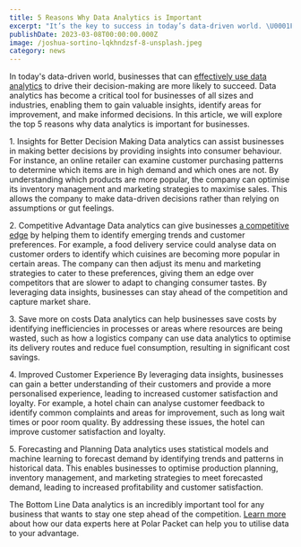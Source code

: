 ```yaml
---
title: 5 Reasons Why Data Analytics is Important
excerpt: "It’s the key to success in today’s data-driven world. \U0001F30E"
publishDate: 2023-03-08T00:00:00.000Z
image: /joshua-sortino-lqkhndzsf-8-unsplash.jpeg
category: news
---
```


In today's data-driven world, businesses that can [effectively use data analytics](https://polarpacket.com/blog/what-is-data-analytics/) to drive their decision-making are more likely to succeed.
Data analytics has become a critical tool for businesses of all sizes and industries, enabling them to gain valuable insights, identify areas for improvement, and make informed decisions.
In this article, we will explore the top 5 reasons why data analytics is important for businesses.

1\. Insights for Better Decision Making
Data analytics can assist businesses in making better decisions by providing insights into consumer behaviour.
For instance, an online retailer can examine customer purchasing patterns to determine which items are in high demand and which ones are not. By understanding which products are more popular, the company can optimise its inventory management and marketing strategies to maximise sales.
This allows the company to make data-driven decisions rather than relying on assumptions or gut feelings.

2\. Competitive Advantage
Data analytics can give businesses [a competitive edge](https://polarpacket.com/blog/how-is-data-analytics-applied-in-business/) by helping them to identify emerging trends and customer preferences.  For example, a food delivery service could analyse data on customer orders to identify which cuisines are becoming more popular in certain areas. The company can then adjust its menu and marketing strategies to cater to these preferences, giving them an edge over competitors that are slower to adapt to changing consumer tastes.   By leveraging data insights, businesses can stay ahead of the competition and capture market share.

3\. Save more on costs
Data analytics can help businesses save costs by identifying inefficiencies in processes or areas where resources are being wasted, such as how a logistics company can use data analytics to optimise its delivery routes and reduce fuel consumption, resulting in significant cost savings. 

4\. Improved Customer Experience
By leveraging data insights, businesses can gain a better understanding of their customers and provide a more personalised experience, leading to increased customer satisfaction and loyalty.  For example, a hotel chain can analyse customer feedback to identify common complaints and areas for improvement, such as long wait times or poor room quality. By addressing these issues, the hotel can improve customer satisfaction and loyalty. 

5\. Forecasting and Planning
Data analytics uses statistical models and machine learning to forecast demand by identifying trends and patterns in historical data.  This enables businesses to optimise production planning, inventory management, and marketing strategies to meet forecasted demand, leading to increased profitability and customer satisfaction.

The Bottom Line
Data analytics is an incredibly important tool for any business that wants to stay one step ahead of the competition.
[Learn more](https://polarpacket.com/) about how our data experts here at Polar Packet can help you to utilise data to your advantage.
